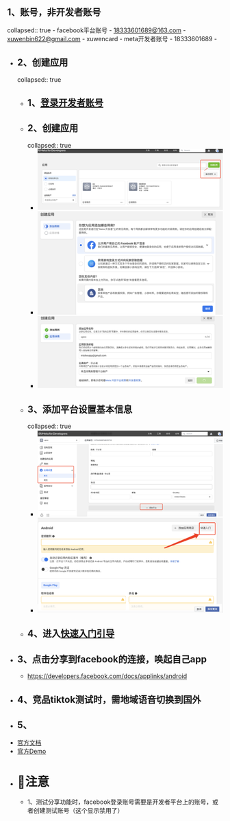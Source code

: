 ## 1、账号，非开发者账号
collapsed:: true
	- facebook平台账号
		- 18333601689@163.com
		- xuwenbin622@gmail.com
		- xuwencard
	- meta开发者账号
		- 18333601689
		-
- ## 2、创建应用
  collapsed:: true
	- ## 1、[登录开发者账号]([https://www.facebook.com/login/device-based/regular/login/?login_attempt=1&next=https%3A%2F%2Fwww.facebook.com%2Findex.php%3Fnext%3Dhttps%253A%252F%252Fdevelopers.facebook.com%252Fasync%252Fregistration%252Fdialog%252F%253Fsrc%253Ddefault&lwv=100](https://www.facebook.com/login/device-based/regular/login/?login_attempt=1&next=https%3A%2F%2Fwww.facebook.com%2Findex.php%3Fnext%3Dhttps%253A%252F%252Fdevelopers.facebook.com%252Fasync%252Fregistration%252Fdialog%252F%253Fsrc%253Ddefault&lwv=100))
	- ## 2、创建应用
	  collapsed:: true
		- ![image.png](../assets/image_1700458603181_0.png)
		- ![image.png](../assets/image_1700458667688_0.png)
		- ![image.png](../assets/image_1700458702822_0.png)
	- ## 3、添加平台设置基本信息
	  collapsed:: true
		- ![image.png](../assets/image_1700458781855_0.png)
		- ![image.png](../assets/image_1700458806606_0.png)
	- ## 4、进入[快速入门引导](https://developers.facebook.com/quickstarts/670458974920716/?platform=android)
- ## 3、点击分享到facebook的连接，唤起自己app
	- https://developers.facebook.com/docs/applinks/android
- ## 4、竞品tiktok测试时，需地域语音切换到国外
- ## 5、
- [官方文档](https://developers.facebook.com/docs/sharing/android)
- [官方Demo](https://github.com/facebook/facebook-android-sdk)
- # 注意
	- 1、测试分享功能时，facebook登录账号需要是开发者平台上的账号，或者创建测试账号（这个显示禁用了）